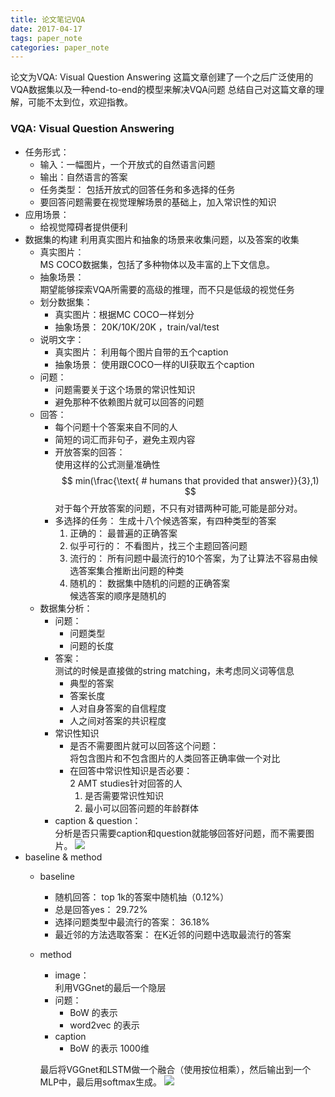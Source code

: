 ```yaml
---
title: 论文笔记VQA 
date: 2017-04-17
tags: paper_note
categories: paper_note
---
```

论文为VQA: Visual Question Answering 
这篇文章创建了一个之后广泛使用的VQA数据集以及一种end-to-end的模型来解决VQA问题
总结自己对这篇文章的理解，可能不太到位，欢迎指教。
<!--more--> 
### VQA: Visual Question Answering 
* 任务形式：   
    * 输入：一幅图片，一个开放式的自然语言问题
    * 输出：自然语言的答案
    * 任务类型： 包括开放式的回答任务和多选择的任务
    * 要回答问题需要在视觉理解场景的基础上，加入常识性的知识
* 应用场景： 
    * 给视觉障碍者提供便利
* 数据集的构建
    利用真实图片和抽象的场景来收集问题，以及答案的收集
    * 真实图片：   
        MS COCO数据集，包括了多种物体以及丰富的上下文信息。
    * 抽象场景：  
        期望能够探索VQA所需要的高级的推理，而不只是低级的视觉任务
    * 划分数据集： 
        * 真实图片：根据MC COCO一样划分
        * 抽象场景： 20K/10K/20K ，train/val/test
    * 说明文字： 
        * 真实图片： 利用每个图片自带的五个caption
        * 抽象场景： 使用跟COCO一样的UI获取五个caption
    * 问题：   
        * 问题需要关于这个场景的常识性知识
        * 避免那种不依赖图片就可以回答的问题
    * 回答：  
        * 每个问题十个答案来自不同的人
        * 简短的词汇而非句子，避免主观内容    
        * 开放答案的回答：   
            使用这样的公式测量准确性
            $$
            min(\frac{\text{ # humans that provided that answer}}{3},1)
            $$
            对于每个开放答案的问题，不只有对错两种可能,可能是部分对。
        * 多选择的任务： 
            生成十八个候选答案，有四种类型的答案
            1. 正确的： 最普遍的正确答案
            2. 似乎可行的： 不看图片，找三个主题回答问题
            3. 流行的： 所有问题中最流行的10个答案，为了让算法不容易由候选答案集合推断出问题的种类
            4. 随机的： 数据集中随机的问题的正确答案   
            候选答案的顺序是随机的
    * 数据集分析： 
        * 问题： 
            * 问题类型
            * 问题的长度
        * 答案：  
            测试的时候是直接做的string matching，未考虑同义词等信息
            * 典型的答案
            * 答案长度
            * 人对自身答案的自信程度
            * 人之间对答案的共识程度
        * 常识性知识
            * 是否不需要图片就可以回答这个问题：  
                将包含图片和不包含图片的人类回答正确率做一个对比
            * 在回答中常识性知识是否必要：  
                2 AMT studies针对回答的人
                1. 是否需要常识性知识
                2. 最小可以回答问题的年龄群体
        * caption & question：  
            分析是否只需要caption和question就能够回答好问题，而不需要图片。
            ![](/images/14918758014993.jpg)
* baseline & method
    * baseline 
        * 随机回答： top 1k的答案中随机抽（0.12%）
        * 总是回答yes： 29.72%
        * 选择问题类型中最流行的答案： 36.18%
        * 最近邻的方法选取答案： 在K近邻的问题中选取最流行的答案
    * method
        * image：  
            利用VGGnet的最后一个隐层
        * 问题： 
            * BoW 的表示
            * word2vec 的表示
        * caption
            * BoW 的表示 1000维 
         
        最后将VGGnet和LSTM做一个融合（使用按位相乘），然后输出到一个MLP中，最后用softmax生成。
        ![](/images/14918897383443.jpg)



